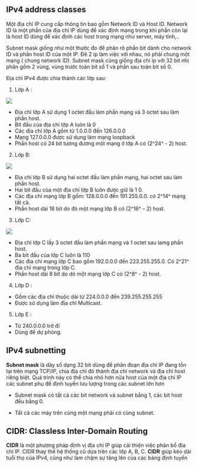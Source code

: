 ## IPv4 address classes

Một địa chỉ IP cung cấp thông tin bao gồm Network ID và Host ID. Network ID là một phần của địa chỉ IP dùng để xác định mạng trong khi phần còn lại là host ID dùng để xác định các host trong mạng như server, máy tính,..

Subnet mask giống như một thước đo để phân rõ phần bit dành cho network ID và phần host ID của một IP. Đê 2 ip làm việc với nhau, nó phải chung một mạng ( chung network ID). Subnet mask cũng giống địa chỉ ip với 32 bit nhị phân gồm 2 vùng, vùng trước toàn bit số 1 và phần sau toàn bit số 0.

Địa chỉ IPv4 được chia thành các lớp sau:

1. Lớp A :

<img src="https://github.com/vjnkvt/Images/blob/master/A.png">

- Địa chỉ lớp A sử dụng 1 octet đầu làm phần mạng và 3 octet sau làm phần host.
- Bit đầu của địa chỉ lớp A luôn là 0
- Các địa chỉ lớp A gồm từ 1.0.0.0 đến 126.0.0.0
- Mạng 127.0.0.0 được sử dụng làm mạng loopback
- Phần host có 24 bit tương đương một mạng ở lớp A có (2^24^ - 2) host.

2. Lớp B:

<img src="https://github.com/vjnkvt/Images/blob/master/B.png">

- Địa chỉ lớp B sử dụng hai octet đầu làm phần mạng, hai octet sau làm phần host.
- Hai bit đầu của một địa chỉ lớp B luôn được giữ là 1 0.
- Các địa chỉ mạng lớp B gồm: 128.0.0.0 đến 191.255.0.0. có 2^14^ mạng tất cả.
- Phần host dài 16 bit do đó một mạng lớp B có (2^16^ – 2) host.

3. Lớp C: 

<img src="https://github.com/vjnkvt/Images/blob/master/C.png">

- Địa chỉ lớp C lấy 3 octet đầu làm phần mạng và 1 octet sau lamg phần host.
- Ba bit đầu của lớp C luôn là 110
- Các địa chỉ mạng lớp C bao gồm 192.0.0.0 đến 223.255.255.0. Có 2^21^ địa chỉ mạng trong lớp C.
- Phần host dài 8 bit do dó một mạng lớp C có (2^8^ - 2) host.

4. Lớp D :

- Gồm các địa chỉ thuộc dải từ 224.0.0.0 đến 239.255.255.255
- Được sử dụng làm địa chỉ Multicast.

5. Lớp E : 

- Từ 240.0.0.0 trở đi
- Dùng để dự phòng.

## IPv4 subnetting

**Subnet mask** là dãy số dạng 32 bit dùng để phân đoạn địa chỉ IP đang tồn tại trên mạng TCP/IP, chia địa chỉ đó thành địa chỉ network và địa chỉ host riêng biệt. Quá trình này có thể chia nhỏ hơn nữa host của một địa chỉ IP các subnet phụ để định tuyến lưu lượng trong các subnet lớn hơn

- Subnet mask có tất cả các bit network và subnet bằng 1, các bit host đều bằng 0.

- Tất cả các máy trên cùng một mạng phải có cùng subnet.

## CIDR: Classless Inter-Domain Routing

**CIDR** là một phương pháp định vị địa chỉ IP giúp cải thiện việc phân bổ địa chỉ IP. CIDR thay thế hệ thống cũ dựa trên các lớp A, B, C. **CIDR** giúp kéo dài tuổi thọ của IPv4, cũng như làm chậm sự tăng lên của các bảng định tuyến

